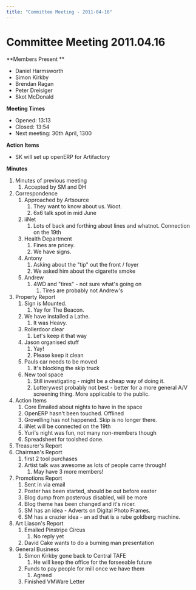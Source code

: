 ```yaml
---
title: "Committee Meeting - 2011-04-16"
---
```

# Committee Meeting 2011.04.16

\*\*Members Present \*\*

-   Daniel Harmsworth
-   Simon Kirkby
-   Brendan Ragan
-   Peter Dreisiger
-   Skot McDonald

**Meeting Times**

-   Opened: 13:13
-   Closed: 13:54
-   Next meeting: 30th April, 1300

**Action Items**

-   SK will set up openERP for Artifactory

**Minutes**

1.  Minutes of previous meeting
    1.  Accepted by SM and DH
2.  Correspondence
    1.  Approached by Artsource
        1.  They want to know about us. Woot.
        2.  6x6 talk spot in mid June
    2.  iiNet
        1.  Lots of back and forthing about lines and whatnot. Connection on the 19th
    3.  Health Department
        1.  Fines are pricey.
        2.  We have signs.
    4.  Antony
        1.  Asking about the "tip" out the front / foyer
        2.  We asked him about the cigarette smoke
    5.  Andrew
        1.  4WD and "tires" - not sure what's going on
            1.  Tires are probably not Andrew's
3.  Property Report
    1.  Sign is Mounted.
        1.  Yay for The Beacon.
    2.  We have installed a Lathe.
        1.  It was Heavy.
    3.  Rollerdoor clear
        1.  Let's keep it that way
    4.  Jason organised stuff
        1.  Yay!
        2.  Please keep it clean
    5.  Pauls car needs to be moved
        1.  It's blocking the skip truck
    6.  New tool space
        1.  Still investigating - might be a cheap way of doing it.
        2.  Lotterywest probably not best - better for a more general A/V screening thing. More applicable to the public.
4.  Action Items
    1.  Core Emailed about nights to have in the space
    2.  OpenERP hasn't been touched. Offlined
    3.  Grovelling has not happened. Skip is no longer there.
    4.  iiNet will be connected on the 19th
    5.  Yuri's night was fun, not many non-members though
    6.  Spreadsheet for toolshed done.
5.  Treasurer's Report
6.  Chairman's Report
    1.  first 2 tool purchases
    2.  Artist talk was awesome as lots of people came through!
        1.  May have 3 more members!
7.  Promotions Report
    1.  Sent in via email
    2.  Poster has been started, should be out before easter
    3.  Blog dump from posterous disabled, will be more
    4.  Blog theme has been changed and it's nicer.
    5.  SM has an idea - Adverts on Digital Photo Frames.
    6.  SM has a crazier idea - an ad that is a rube goldberg machine.
8.  Art Liason's Report
    1.  Emailed Pinstripe Circus
        1.  No reply yet
    2.  David Cake wants to do a burning man presentation
9.  General Business
    1.  Simon Kirkby gone back to Central TAFE
        1.  He will keep the office for the forseeable future
    2.  Funds to pay people for mill once we have them
        1.  Agreed
    3.  Finished VMWare Letter
